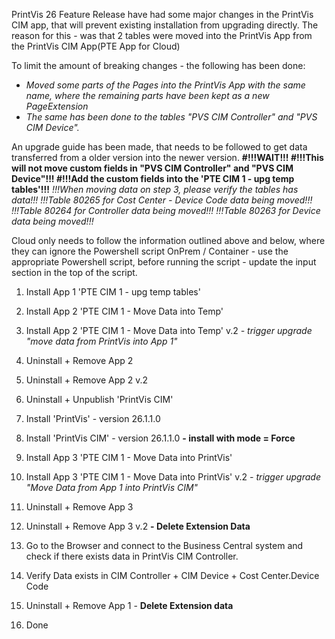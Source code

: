PrintVis 26 Feature Release have had some major changes in the PrintVis CIM app, that will prevent existing installation from upgrading directly.
The reason for this - was that 2 tables were moved into the PrintVis App from the PrintVis CIM App(PTE App for Cloud)

To limit the amount of breaking changes - the following has been done:
- *Moved some parts of the Pages into the PrintVis App with the same name, where the remaining parts have been kept as a new PageExtension*
- *The same has been done to the tables "PVS CIM Controller" and "PVS CIM Device".*
  
An upgrade guide has been made, that needs to be followed to get data transferred from a older version into the newer version.
**#!!!WAIT!!!
#!!!This will not move custom fields in "PVS CIM Controller" and "PVS CIM Device"!!!
#!!!Add the custom fields into the 'PTE CIM 1 - upg temp tables'!!!**
*!!!When moving data on step 3, please verify the tables has data!!!*
*!!!Table 80265 for Cost Center - Device Code data being moved!!!*
*!!!Table 80264 for Controller data being moved!!!*
*!!!Table 80263 for Device data being moved!!!*

Cloud only needs to follow the information outlined above and below, where they can ignore the Powershell script
OnPrem / Container - use the appropriate Powershell script, before running the script - update the input section in the top of the script. 

1. Install App 1 'PTE CIM 1 - upg temp tables'

2. Install App 2 'PTE CIM 1 - Move Data into Temp'
3. Install App 2 'PTE CIM 1 - Move Data into Temp' v.2
*- trigger upgrade "move data from PrintVis into App 1"*
4. Uninstall + Remove App 2
5. Uninstall + Remove App 2 v.2

6. Uninstall + Unpublish 'PrintVis CIM'

7. Install 'PrintVis' - version 26.1.1.0
8. Install 'PrintVis CIM' - version 26.1.1.0
**- install with mode = Force**

9. Install App 3 'PTE CIM 1 - Move Data into PrintVis'
10. Install App 3 'PTE CIM 1 - Move Data into PrintVis' v.2
*- trigger upgrade "Move Data from App 1 into PrintVis CIM"*
11. Uninstall + Remove App 3 
12. Uninstall + Remove App 3 v.2 
**- Delete Extension Data**

13. Go to the Browser and connect to the Business Central system and check if there exists data in PrintVis CIM Controller.
14. Verify Data exists in CIM Controller + CIM Device + Cost Center.Device Code
15. Uninstall + Remove App 1 - **Delete Extension data** 

16. Done
